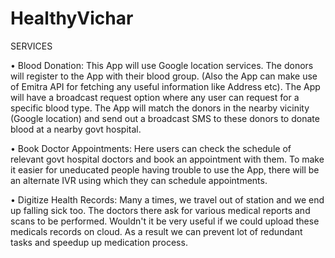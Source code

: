 # HealthyVichar
SERVICES

• Blood Donation: This App will use Google location services. The donors will register to the App with their blood group. (Also the App can make use of Emitra API for fetching any useful information like Address etc). The App will have a broadcast request option where any user can request for a specific blood type. The App will match the donors in the nearby vicinity (Google location) and send out a broadcast SMS to these donors to donate blood at a nearby govt hospital.  

• Book Doctor Appointments:  Here users can check the schedule of relevant govt hospital doctors and book an appointment with them. To make it easier for uneducated people having trouble to use the App, there will be an alternate IVR using which they can schedule appointments.

• Digitize Health Records:  Many a times, we travel out of station and we end up falling sick too. The doctors there ask for various medical reports and scans to be performed. Wouldn't it be very useful if we could upload these medicals records on cloud. As a result we can prevent lot of redundant tasks and speedup up medication process.
